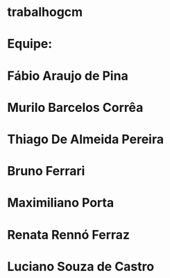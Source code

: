 # trabalhogcm

# Equipe:

#  Fábio Araujo de Pina
#  Murilo Barcelos Corrêa
#  Thiago De Almeida Pereira
#  Bruno Ferrari
#  Maximiliano Porta
#  Renata Rennó Ferraz
#  Luciano Souza de Castro
